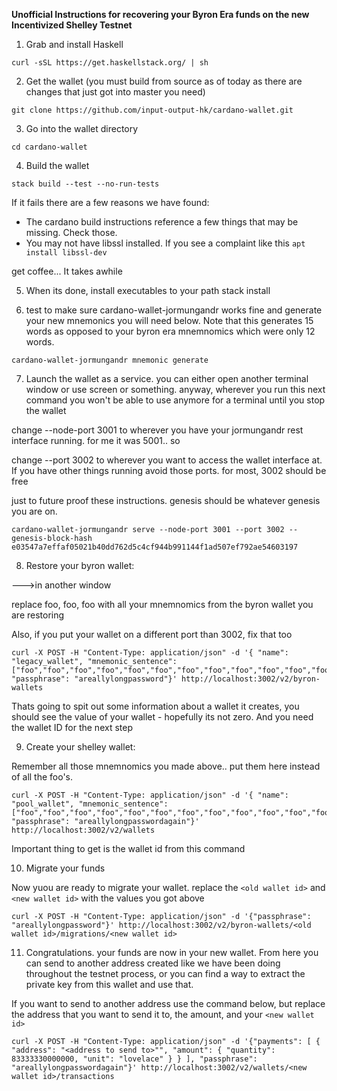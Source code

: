 **Unofficial Instructions for recovering your Byron Era funds on the new Incentivized Shelley Testnet**


1.  Grab and install Haskell
```
curl -sSL https://get.haskellstack.org/ | sh
```

2.  Get the wallet (you must build from source as of today as there are changes that just got into master you need)
```
git clone https://github.com/input-output-hk/cardano-wallet.git
```

3.  Go into the wallet directory
```
cd cardano-wallet
```

4. Build the wallet
```
stack build --test --no-run-tests
```
If it fails there are a few reasons we have found:
- The cardano build instructions reference a few things that may be missing.  Check those.
- You may not have libssl installed.  If you see a complaint like this ```apt install libssl-dev```

get coffee...  It takes awhile

5.  When its done, install executables to your path
    stack install

6.  test to make sure cardano-wallet-jormungandr works fine and generate your new mnemonics you will need below.  Note that this generates 15 words as opposed to your byron era mnemnomics which were only 12 words.  

```
cardano-wallet-jormungandr mnemonic generate
```

7.  Launch the wallet as a service.  you can either open another terminal window or use screen or something.  anyway, wherever you run this next command you won't be able to use anymore for a terminal until you stop the wallet 

change --node-port 3001 to wherever you have your jormungandr rest interface running.  for me it was 5001..  so

change --port 3002 to wherever you want to access the wallet interface at.  If you have other things running avoid those ports.  for most, 3002 should be free

just to future proof these instructions.  genesis should be whatever genesis you are on.

```
cardano-wallet-jormungandr serve --node-port 3001 --port 3002 --genesis-block-hash e03547a7effaf05021b40dd762d5c4cf944b991144f1ad507ef792ae54603197
```
8.  Restore your byron wallet:

--->in another window

replace foo, foo, foo with all your mnemnomics from the byron wallet you are restoring

Also, if you put your wallet on a different port than 3002, fix that too

```
curl -X POST -H "Content-Type: application/json" -d '{ "name": "legacy_wallet", "mnemonic_sentence": ["foo","foo","foo","foo","foo","foo","foo","foo","foo","foo","foo","foo"], "passphrase": "areallylongpassword"}' http://localhost:3002/v2/byron-wallets

```
Thats going to spit out some information about a wallet it creates, you should see the value of your wallet - hopefully its not zero.  And you need the wallet ID for the next step

9.  Create your shelley wallet:

Remember all those mnemnomics you made above.. put them here instead of all the foo's.

```
curl -X POST -H "Content-Type: application/json" -d '{ "name": "pool_wallet", "mnemonic_sentence": ["foo","foo","foo","foo","foo","foo","foo","foo","foo","foo","foo","foo","foo","foo","foo"], "passphrase": "areallylongpasswordagain"}' http://localhost:3002/v2/wallets
```
Important thing to get is the wallet id from this command

10.  Migrate your funds

Now yuou are ready to migrate your wallet.  replace the ```<old wallet id>``` and ```<new wallet id>``` with the values you got above

```
curl -X POST -H "Content-Type: application/json" -d '{"passphrase": "areallylongpassword"}' http://localhost:3002/v2/byron-wallets/<old wallet id>/migrations/<new wallet id>
```

11.  Congratulations.  your funds are now in your new wallet.  From here you can send to another address created like we have been doing throughout the testnet process, or you can find a way to extract the private key from this wallet and use that.

If you want to send to another address use the command below, but replace the address that you want to send it to, the amount, and your ```<new wallet id>```
```
curl -X POST -H "Content-Type: application/json" -d '{"payments": [ { "address": "<address to send to>"", "amount": { "quantity": 83333330000000, "unit": "lovelace" } } ], "passphrase": "areallylongpasswordagain"}' http://localhost:3002/v2/wallets/<new wallet id>/transactions
```


